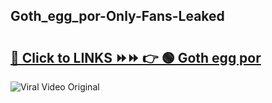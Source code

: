 
 ## Goth_egg_por-Only-Fans-Leaked

# <h2><a href="https://clipsfans.com/Goth_egg_por&ref=git">🔗 Click to LINKS ⏩⏩ 👉 🟢 Goth egg por </a></h2>

<a href="https://clipsfans.com/Goth_egg_por&ref=git" rel="nofollow" data-target="animated-image.originalLink"><img src="https://i.ibb.co.com/xMMVF88/686577567.gif" alt="Viral Video Original" style="max-width: 100%; display: inline-block;" data-target="animated-image.originalImage"></a>
